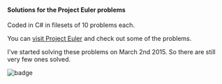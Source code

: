 #### Solutions for the Project Euler problems

Coded in C# in filesets of 10 problems each.

You can [visit Project Euler](http://projecteuler.net) and check out some of the problems.

I've started solving these problems on March 2nd 2015. So there are still very few ones solved.

![badge](https://projecteuler.net/profile/pmreis.png)
